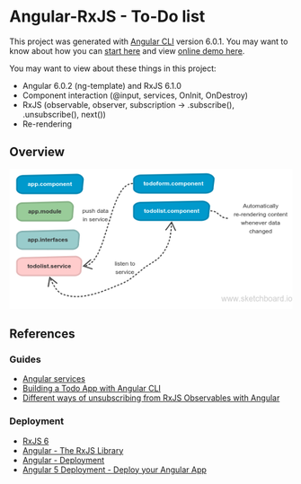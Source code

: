 # Angular-RxJS - To-Do list

This project was generated with [Angular CLI](https://github.com/angular/angular-cli) version 6.0.1. You may want to know about how you can [start here](ANGULAR.md) and view [online demo here](https://nguyenkhois.github.io/angular-rxjs-todo-list/dist/).

You may want to view about these things in this project:
* Angular 6.0.2 (ng-template) and RxJS 6.1.0
* Component interaction (@input, services, OnInit, OnDestroy)
* RxJS (observable, observer, subscription -> .subscribe(), .unsubscribe(), next())
* Re-rendering

## Overview
![Overview](src/assets/overviewstructure.png)

## References
### Guides
* [Angular services](https://angular.io/tutorial/toh-pt4)
* [Building a Todo App with Angular CLI](https://www.sitepoint.com/angular-2-tutorial/)
* [Different ways of unsubscribing from RxJS Observables with Angular](https://blog.codecentric.de/en/2018/01/different-ways-unsubscribing-rxjs-observables-angular/)

### Deployment
* [RxJS 6](https://github.com/ReactiveX/rxjs/blob/master/MIGRATION.md)
* [Angular - The RxJS Library](https://angular.io/guide/rx-library)
* [Angular - Deployment](https://angular.io/guide/deployment)
* [Angular 5 Deployment - Deploy your Angular App](https://coursetro.com/posts/code/112/Angular-5-Deployment---Deploy-your-Angular-App)